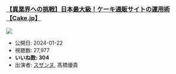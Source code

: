 ### [【異業界への挑戦】日本最大級！ケーキ通販サイトの運用術【Cake.jp】](https://www.youtube.com/watch?v=dgomaWAZtyQ)
[![](https://img.youtube.com/vi/dgomaWAZtyQ/sddefault.jpg)](https://www.youtube.com/watch?v=dgomaWAZtyQ)
-   公開日: 2024-01-22
-   視聴数: 27,977
-   **いいね数: 304**
-   出演者: [スザンヌ](/rehacq_fan/people/スザンヌ "wikilink"), 髙橋優貴
